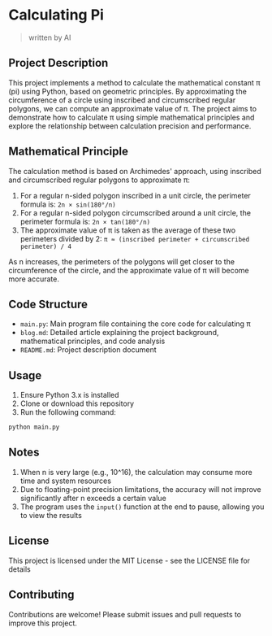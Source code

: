 # Calculating Pi

> written by AI

## Project Description

This project implements a method to calculate the mathematical constant π (pi) using Python, based on geometric principles. By approximating the circumference of a circle using inscribed and circumscribed regular polygons, we can compute an approximate value of π. The project aims to demonstrate how to calculate π using simple mathematical principles and explore the relationship between calculation precision and performance.

## Mathematical Principle

The calculation method is based on Archimedes' approach, using inscribed and circumscribed regular polygons to approximate π:

1. For a regular n-sided polygon inscribed in a unit circle, the perimeter formula is: `2n × sin(180°/n)`
2. For a regular n-sided polygon circumscribed around a unit circle, the perimeter formula is: `2n × tan(180°/n)`
3. The approximate value of π is taken as the average of these two perimeters divided by 2: `π ≈ (inscribed perimeter + circumscribed perimeter) / 4`

As n increases, the perimeters of the polygons will get closer to the circumference of the circle, and the approximate value of π will become more accurate.

## Code Structure

- `main.py`: Main program file containing the core code for calculating π
- `blog.md`: Detailed article explaining the project background, mathematical principles, and code analysis
- `README.md`: Project description document

## Usage

1. Ensure Python 3.x is installed
2. Clone or download this repository
3. Run the following command:

```bash
python main.py
```

## Notes

1. When n is very large (e.g., 10^16), the calculation may consume more time and system resources
2. Due to floating-point precision limitations, the accuracy will not improve significantly after n exceeds a certain value
3. The program uses the `input()` function at the end to pause, allowing you to view the results

## License

This project is licensed under the MIT License - see the LICENSE file for details

## Contributing

Contributions are welcome! Please submit issues and pull requests to improve this project.
